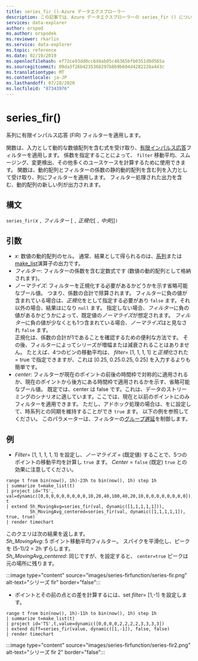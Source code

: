 ```yaml
---
title: series_fir ()-Azure データエクスプローラー
description: この記事では、Azure データエクスプローラーの series_fir () について説明します。
services: data-explorer
author: orspod
ms.author: orspodek
ms.reviewer: rkarlin
ms.service: data-explorer
ms.topic: reference
ms.date: 02/19/2019
ms.openlocfilehash: ef72ce93dd0cc6d4ab95c46365bfb0351d9d565a
ms.sourcegitcommit: 09da3f26b4235368297b8b9b604d4282228a443c
ms.translationtype: MT
ms.contentlocale: ja-JP
ms.lasthandoff: 07/28/2020
ms.locfileid: "87343976"
---
```

# <a name="series_fir"></a>series_fir()

系列に有限インパルス応答 (FIR) フィルターを適用します。  

関数は、入力として動的な数値配列を含む式を受け取り、[有限インパルス応答](https://en.wikipedia.org/wiki/Finite_impulse_response)フィルターを適用します。 係数を指定することによって、 `filter` 移動平均、スムージング、変更検出、その他多くのユースケースを計算するために使用できます。 関数は、動的配列とフィルターの係数の静的動的配列を含む列を入力として受け取り、列にフィルターを適用します。 フィルター処理された出力を含む、動的配列の新しい列が出力されます。  

## <a name="syntax"></a>構文

`series_fir(`*x* `,` *フィルター* [ `,` *正規化*[ `,` *中央*]]`)`

## <a name="arguments"></a>引数

* *x*: 数値の動的配列のセル。 通常、結果として得られるのは、[系列](make-seriesoperator.md)または[make_list](makelist-aggfunction.md)演算子の出力です。
* *フィルター*: フィルターの係数を含む定数式です (数値の動的配列として格納されます)。
* *ノーマライズ*: フィルターを正規化する必要があるかどうかを示す省略可能なブール値。 つまり、係数の合計で除算されます。 フィルターに負の値が含まれている場合は、*正規化*をとして指定する必要があり `false` ます。それ以外の場合、結果はになり `null` ます。 指定しない場合、*フィルター*に負の値があるかどうかによって、既定値の*ノーマライズ*が想定されます。 *フィルター*に負の値が少なくとも1つ含まれている場合、*ノーマライズ*はと見なされ `false` ます。  
正規化は、係数の合計が1であることを確認するための便利な方法です。 その後、フィルターによってシリーズが増幅または減衰されることはありません。 たとえば、4つのビンの移動平均は、 *filter*= [1, 1, 1, 1] と*正規化*された = true で指定できますが、これは [0.25, 0.25.0.25, 0.25] を入力するよりも簡単です。
* *center*: フィルターが現在のポイントの前後の時間枠で対称的に適用されるか、現在のポイントから後方にある時間枠で適用されるかを示す、省略可能なブール値。 既定では、center は false です。これは、データのストリーミングのシナリオに適しています。ここでは、現在と以前のポイントにのみフィルターを適用できます。 ただし、アドホック処理の場合は、をに設定して、時系列との同期を維持することができ `true` ます。 以下の例を参照してください。 このパラメーターは、フィルターの[グループ遅延](https://en.wikipedia.org/wiki/Group_delay_and_phase_delay)を制御します。

## <a name="examples"></a>例

* *Filter*= [1, 1, 1, 1, 1] を設定し、*ノーマライズ* = (既定値) することで、5つのポイントの移動平均を計算し `true` ます。 *Center* = `false` (既定) `true` との効果に注意してください。

<!-- csl: https://help.kusto.windows.net:443/Samples -->
```kusto
range t from bin(now(), 1h)-23h to bin(now(), 1h) step 1h
| summarize t=make_list(t)
| project id='TS', val=dynamic([0,0,0,0,0,0,0,0,0,10,20,40,100,40,20,10,0,0,0,0,0,0,0,0]), t
| extend 5h_MovingAvg=series_fir(val, dynamic([1,1,1,1,1])),
         5h_MovingAvg_centered=series_fir(val, dynamic([1,1,1,1,1]), true, true)
| render timechart
```

このクエリは次の結果を返します。  
*5h_MovingAvg*: 5 ポイント移動平均フィルター。 スパイクを平滑化し、ピークを (5-1)/2 = 2h ずらします。  
*5h_MovingAvg_centered*: 同じですが、を設定すると、 `center=true` ピークは元の場所に残ります。

:::image type="content" source="images/series-firfunction/series-fir.png" alt-text="シリーズ fir" border="false":::

* ポイントとその前の点との差を計算するには、set *filter*= [1,-1] を設定します。

<!-- csl: https://help.kusto.windows.net:443/Samples -->
```kusto
range t from bin(now(), 1h)-11h to bin(now(), 1h) step 1h
| summarize t=make_list(t)
| project id='TS',t,value=dynamic([0,0,0,0,2,2,2,2,3,3,3,3])
| extend diff=series_fir(value, dynamic([1,-1]), false, false)
| render timechart
```

:::image type="content" source="images/series-firfunction/series-fir2.png" alt-text="シリーズ fir 2" border="false":::
